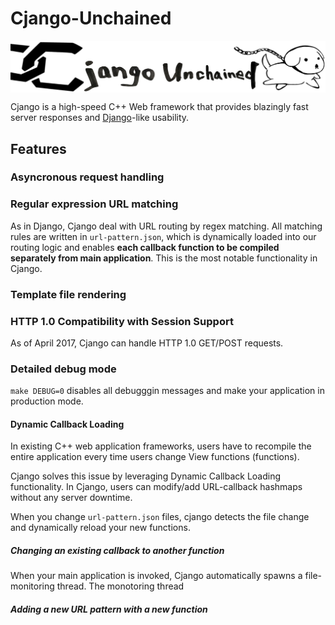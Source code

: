 # Cjango-Unchained

<img align="center" src="logo.png">

Cjango is a high-speed C++ Web framework that provides blazingly fast server responses and [Django](https://github.com/django/django)-like usability.

<!-- ![](performance.png) --> 

## Features

### Asyncronous request handling

<!-- Cjango handles client requests asyncronously by `select` system calls. Compared to Django, Our benchmark shows 3-5x performance benefits on basic http request handling. Cjango has comparably fast performance with famous C++ web framework projects such as [Crow](https://github.com/ipkn/crow) or [Silicon](https://github.com/matt-42/silicon). -->

### Regular expression URL matching

As in Django, Cjango deal with URL routing by regex matching. All matching rules are written in `url-pattern.json`, which is dynamically loaded into our routing logic and enables **each callback function to be compiled separately from main application**. This is the most notable functionality in Cjango.

### Template file rendering

### HTTP 1.0 Compatibility with Session Support

As of April 2017, Cjango can handle HTTP 1.0 GET/POST requests.

### Detailed debug mode

`make DEBUG=0` disables all debugggin messages and make your application in production mode.

#### Dynamic Callback Loading

In existing C++ web application frameworks, users have to recompile the entire application every time users change View functions (functions).

Cjango solves this issue by leveraging Dynamic Callback Loading functionality. In Cjango, users can modify/add URL-callback hashmaps without any server downtime.

When you change `url-pattern.json` files, cjango detects the file change and dynamically reload your new functions.

##### Changing an existing callback to another function

When your main application is invoked, Cjango automatically spawns a file-monitoring thread. The monotoring thread

##### Adding a new URL pattern with a new function
